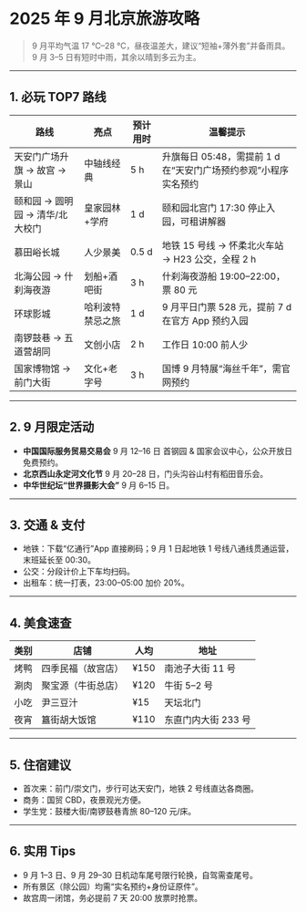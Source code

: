 # 2025 年 9 月北京旅游攻略

> 9 月平均气温 17 ℃–28 ℃，昼夜温差大，建议“短袖+薄外套”并备雨具。  
> 9 月 3–5 日有短时中雨，其余以晴到多云为主。

---

## 1. 必玩 TOP7 路线
| 路线 | 亮点 | 预计用时 | 温馨提示 |
|---|---|---|---|
| 天安门广场升旗 → 故宫 → 景山 | 中轴线经典 | 5 h | 升旗每日 05:48，需提前 1 d 在“天安门广场预约参观”小程序实名预约 |
| 颐和园 → 圆明园 → 清华/北大校门 | 皇家园林+学府 | 1 d | 颐和园北宫门 17:30 停止入园，可租讲解器 |
| 慕田峪长城 | 人少景美 | 0.5 d | 地铁 15 号线 → 怀柔北火车站 → H23 公交，全程 2 h |
| 北海公园 → 什刹海夜游 | 划船+酒吧街 | 3 h | 什刹海夜游船 19:00–22:00，票 80 元 |
| 环球影城 | 哈利波特禁忌之旅 | 1 d | 9 月平日门票 528 元，提前 7 d 在官方 App 预约入园 |
| 南锣鼓巷 → 五道营胡同 | 文创小店 | 2 h | 工作日 10:00 前人少 |
| 国家博物馆 → 前门大街 | 文化+老字号 | 3 h | 国博 9 月特展“海丝千年”，需官网预约 |

---

## 2. 9 月限定活动
- **中国国际服务贸易交易会** 9 月 12–16 日 首钢园 & 国家会议中心，公众开放日免费预约。
- **北京西山永定河文化节** 9 月 20–28 日，门头沟谷山村有稻田音乐会。
- **中华世纪坛“世界摄影大会”** 9 月 6–15 日。

---

## 3. 交通 & 支付
- 地铁：下载“亿通行”App 直接刷码；9 月 1 日起地铁 1 号线八通线贯通运营，末班延长至 00:30。
- 公交：分段计价上下车均扫码。
- 出租车：统一打表，23:00–05:00 加价 20%。

---

## 4. 美食速查
| 类别 | 店铺 | 人均 | 地址 |
|---|---|---|---|
| 烤鸭 | 四季民福（故宫店） | ¥150 | 南池子大街 11 号 |
| 涮肉 | 聚宝源（牛街总店） | ¥120 | 牛街 5–2 号 |
| 小吃 | 尹三豆汁 | ¥15 | 天坛北门 |
| 夜宵 | 簋街胡大饭馆 | ¥110 | 东直门内大街 233 号 |

---

## 5. 住宿建议
- 首次来：前门/崇文门，步行可达天安门，地铁 2 号线直达各商圈。
- 商务：国贸 CBD，夜景观光方便。
- 学生党：鼓楼大街/南锣鼓巷青旅 80–120 元/床。

---

## 6. 实用 Tips
- 9 月 1–3 日、9 月 29–30 日机动车尾号限行轮换，自驾需查尾号。
- 所有景区（除公园）均需“实名预约+身份证原件”。
- 故宫周一闭馆，务必提前 7 天 20:00 放票时抢票。
